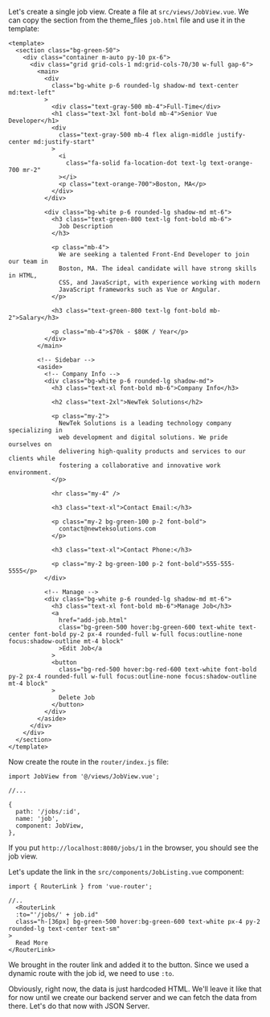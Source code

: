 Let's create a single job view. Create a file at `src/views/JobView.vue`. We can copy the section from the theme_files `job.html` file and use it in the template:

```
<template>
  <section class="bg-green-50">
    <div class="container m-auto py-10 px-6">
      <div class="grid grid-cols-1 md:grid-cols-70/30 w-full gap-6">
        <main>
          <div
            class="bg-white p-6 rounded-lg shadow-md text-center md:text-left"
          >
            <div class="text-gray-500 mb-4">Full-Time</div>
            <h1 class="text-3xl font-bold mb-4">Senior Vue Developer</h1>
            <div
              class="text-gray-500 mb-4 flex align-middle justify-center md:justify-start"
            >
              <i
                class="fa-solid fa-location-dot text-lg text-orange-700 mr-2"
              ></i>
              <p class="text-orange-700">Boston, MA</p>
            </div>
          </div>

          <div class="bg-white p-6 rounded-lg shadow-md mt-6">
            <h3 class="text-green-800 text-lg font-bold mb-6">
              Job Description
            </h3>

            <p class="mb-4">
              We are seeking a talented Front-End Developer to join our team in
              Boston, MA. The ideal candidate will have strong skills in HTML,
              CSS, and JavaScript, with experience working with modern
              JavaScript frameworks such as Vue or Angular.
            </p>

            <h3 class="text-green-800 text-lg font-bold mb-2">Salary</h3>

            <p class="mb-4">$70k - $80K / Year</p>
          </div>
        </main>

        <!-- Sidebar -->
        <aside>
          <!-- Company Info -->
          <div class="bg-white p-6 rounded-lg shadow-md">
            <h3 class="text-xl font-bold mb-6">Company Info</h3>

            <h2 class="text-2xl">NewTek Solutions</h2>

            <p class="my-2">
              NewTek Solutions is a leading technology company specializing in
              web development and digital solutions. We pride ourselves on
              delivering high-quality products and services to our clients while
              fostering a collaborative and innovative work environment.
            </p>

            <hr class="my-4" />

            <h3 class="text-xl">Contact Email:</h3>

            <p class="my-2 bg-green-100 p-2 font-bold">
              contact@newteksolutions.com
            </p>

            <h3 class="text-xl">Contact Phone:</h3>

            <p class="my-2 bg-green-100 p-2 font-bold">555-555-5555</p>
          </div>

          <!-- Manage -->
          <div class="bg-white p-6 rounded-lg shadow-md mt-6">
            <h3 class="text-xl font-bold mb-6">Manage Job</h3>
            <a
              href="add-job.html"
              class="bg-green-500 hover:bg-green-600 text-white text-center font-bold py-2 px-4 rounded-full w-full focus:outline-none focus:shadow-outline mt-4 block"
              >Edit Job</a
            >
            <button
              class="bg-red-500 hover:bg-red-600 text-white font-bold py-2 px-4 rounded-full w-full focus:outline-none focus:shadow-outline mt-4 block"
            >
              Delete Job
            </button>
          </div>
        </aside>
      </div>
    </div>
  </section>
</template>
```

Now create the route in the `router/index.js` file:

```
import JobView from '@/views/JobView.vue';

//...

{
  path: '/jobs/:id',
  name: 'job',
  component: JobView,
},
```

If you put `http://localhost:8080/jobs/1` in the browser, you should see the job view.

Let's update the link in the `src/components/JobListing.vue` component:

```
import { RouterLink } from 'vue-router';

//..
  <RouterLink
  :to="'/jobs/' + job.id"
  class="h-[36px] bg-green-500 hover:bg-green-600 text-white px-4 py-2 rounded-lg text-center text-sm"
>
  Read More
</RouterLink>
```

We brought in the router link and added it to the button. Since we used a dynamic route with the job id, we need to use `:to`.

Obviously, right now, the data is just hardcoded HTML. We'll leave it like that for now until we create our backend server and we can fetch the data from there. Let's do that now with JSON Server.